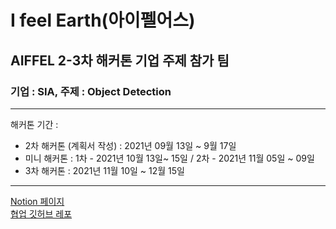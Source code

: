 # I feel Earth(아이펠어스)
## AIFFEL 2-3차 해커톤 기업 주제 참가 팀
### 기업 : SIA, 주제 : Object Detection
---
해커톤 기간 :    
- 2차 해커톤 (계획서 작성) : 2021년 09월 13일 ~ 9월 17일   
- 미니 해커톤 : 1차 - 2021년 10월 13일~ 15일 / 2차 - 2021년 11월 05일 ~ 09일   
- 3차 해커톤 : 2021년 11월 10일 ~ 12월 15일    
---
[Notion 페이지](https://aiffel-sia.notion.site/I-feel-Earth-d0e9731a7a534516bce9412e4ce143b1)   
[협업 깃허브 레포]()